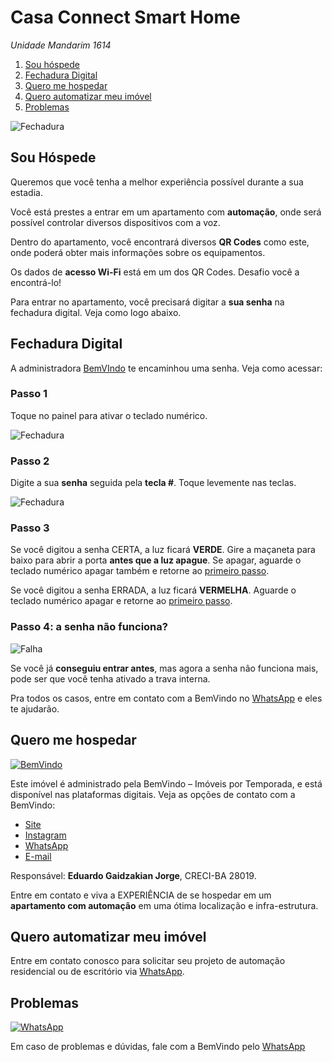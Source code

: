 # Casa Connect Smart Home

_Unidade Mandarim 1614_

1. [Sou hóspede](#sou-hóspede)
2. [Fechadura Digital](#fechadura-digital)
3. [Quero me hospedar](#quero-me-hospedar)
4. [Quero automatizar meu imóvel](#quero-automatizar-meu-imóvel)
5. [Problemas](#problemas)

![Fechadura](../../../img/home-assistant-logo.png)

## Sou Hóspede

Queremos que você tenha a melhor experiência possível durante a sua estadia.

Você está prestes a entrar em um apartamento com **automação**, onde será possível controlar diversos dispositivos com a
voz.

Dentro do apartamento, você encontrará diversos **QR Codes** como este, onde poderá obter mais informações sobre os
equipamentos.

Os dados de **acesso Wi-Fi** está em um dos QR Codes. Desafio você a encontrá-lo!

Para entrar no apartamento, você precisará digitar a **sua senha** na fechadura digital. Veja como logo abaixo.

## Fechadura Digital

A administradora [BemVIndo](https://api.whatsapp.com/send?phone=5571996444206) te encaminhou uma senha. Veja como
acessar:

### Passo 1

Toque no painel para ativar o teclado numérico.

![Fechadura](../../../img/fechadura.png)

### Passo 2

Digite a sua **senha** seguida pela **tecla #**. Toque levemente nas teclas.

![Fechadura](../../../img/fechadura-teclado.png)

### Passo 3

Se você digitou a senha CERTA, a luz ficará **VERDE**. Gire a maçaneta para baixo para abrir a porta **antes que a luz
apague**. Se apagar, aguarde o teclado numérico apagar também e retorne ao [primeiro passo](#passo-1).

Se você digitou a senha ERRADA, a luz ficará **VERMELHA**. Aguarde o teclado numérico apagar e retorne
ao [primeiro passo](#passo-1).

### Passo 4: a senha não funciona?

![Falha](../../../img/falha.png)

Se você já **conseguiu entrar antes**, mas agora a senha não funciona mais, pode ser que você tenha ativado a trava interna.

Pra todos os casos, entre em contato com a BemVindo no [WhatsApp](https://api.whatsapp.com/send?phone=5571996444206) e eles te ajudarão.

## Quero me hospedar

[![BemVindo](../../../img/bem-vindo-logo.png)](https://api.whatsapp.com/send?phone=5571996444206&text=Olá%2C%20gostaria%20de%20falar%20com%20a%20BemVindo)

Este imóvel é administrado pela BemVindo – Imóveis por Temporada, e está disponível nas plataformas digitais. Veja as
opções de contato com a BemVindo:

- [Site](https://www.sejabemvindo.com)
- [Instagram](https://www.instagram.com/sejabemvindopontocom/)
- [WhatsApp](https://api.whatsapp.com/send?phone=5571996444206&text=Olá%2C%20gostaria%20de%20falar%20com%20a%20BemVindo)
- [E-mail](mailto:contato@sejabemvindo.com)

Responsável: **Eduardo Gaidzakian Jorge**, CRECI-BA 28019.

Entre em contato e viva a EXPERIÊNCIA de se hospedar em um **apartamento com automação** em uma ótima localização e
infra-estrutura.

## Quero automatizar meu imóvel

Entre em contato conosco para solicitar seu projeto de automação residencial ou de escritório via [WhatsApp](https://api.whatsapp.com/send?phone=5571999294756&text=Olá%2C%20gostaria%20de%20automatizar%20meu%20imóvel).

## Problemas

[![WhatsApp](../../../img/whatsapp-logo.png)](https://api.whatsapp.com/send?phone=5571996444206&text=Olá%2C%20gostaria%20de%20falar%20com%20a%20BemVindo)

Em caso de problemas e dúvidas, fale com a BemVindo pelo [WhatsApp](https://api.whatsapp.com/send?phone=5571996444206&text=Olá%2C%20gostaria%20de%20falar%20com%20a%20BemVindo)